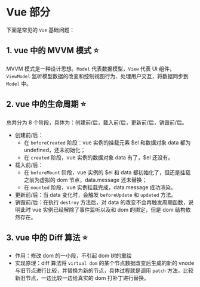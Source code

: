 # Vue 部分
下面是常见的 `Vue` 基础问题：

## 1. vue 中的 MVVM 模式 ⭐
MVVM 模式是一种设计思想。`Model` 代表数据模型，`View` 代表 UI 组件，`ViewModel` 监听模型数据的改变和控制视图行为、处理用户交互，将数据同步到 `Model` 中。

## 2. vue 中的生命周期 ⭐
总共分为 8 个阶段，具体为：创建前/后，载入前/后，更新前/后，销毁前/后。

- 创建前/后： 
  - 在  `beforeCreated` 阶段：vue 实例的挂载元素 $el 和数据对象 data 都为 undefined，还未初始化；
  - 在 `created` 阶段，vue 实例的数据对象 data 有了，$el 还没有。
- 载入前/后：
  - 在 `beforeMount` 阶段，vue 实例的 $el 和 data 都初始化了，但还是挂载之前为虚拟的 dom 节点，data.message 还未替换；
  - 在 `mounted` 阶段，vue 实例挂载完成，data.message 成功渲染。
- 更新前/后：当 data 变化时，会触发 `beforeUpdate` 和 `updated` 方法。
- 销毁前/后：在执行 `destroy` 方法后，对 data 的改变不会再触发周期函数，说明此时 vue 实例已经解除了事件监听以及和 dom 的绑定，但是 dom 结构依然存在。

## 3. vue 中的 Diff 算法 ⭐
- 作用：修改 dom 的一小段，不引起 dom 树的重绘
- 实现原理：diff 算法将 `virtual dom` 的某个节点数据改变后生成的新的 vnode 与旧节点进行比较，并替换为新的节点，具体过程就是调用 `patch` 方法，比较新旧节点，一边比较一边给真实的 dom 打补丁进行替换。